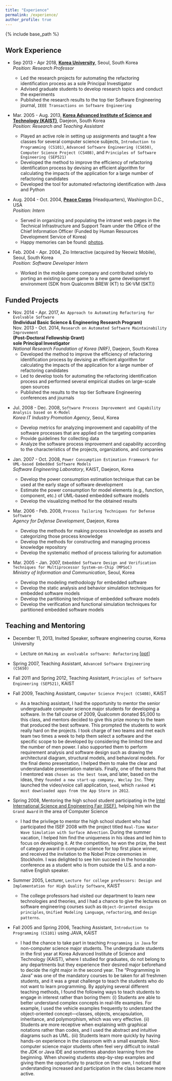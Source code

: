 ```yaml
---
title: "Experience"
permalink: /experience/
author_profile: true
---
```


{% include base_path %}

## Work Experience
* Sep 2013 - Apr 2018, [**Korea University**](http://www.korea.ac.kr/mbshome/mbs/en/index.do), Seoul, South Korea  
*Position: Research Professor*  
   * Led the research projects for automating the refactoring identification process as a sole Principal Investigator
   * Advised graduate students to develop research topics and conduct the experiments
   * Published the research results to the top tier Software Engineering journal, ``IEEE Transactions on Software Engineering``


* Mar. 2005 - Aug. 2013, [**Korea Advanced Institute of Science and Technology (KAIST)**](http://www.kaist.ac.kr/html/en/index.html), Daejeon, South Korea  
*Position: Research and Teaching Assistant*
  * Played an active role in setting up assignments and taught a few classes for several computer science subjects, ``Introduction to Programming (CS101)``, ``Advanced Software Engineering (CS650)``, ``Computer Science Project (CS408)``, and ``Principles of Software Engineering (SEP521)``
  * Developed the method to improve the efficiency of refactoring identification process by devising an efficient algorithm for calculating the impacts of the application for a large number of refactoring candidates
  * Developed the tool for automated refactoring identification with Java and Python  


* Aug. 2004 - Oct. 2004, [**Peace Corps**](https://www.peacecorps.gov/) (Headquarters), Washington D.C., USA  
*Position: Intern*
   * Served in organizing and populating the intranet web pages in the Technical Infrastructure and Support Team under the Office of the Chief Information Officer (Funded by Human Resources Development Service of Korea)
   * Happy memories can be found: [photos](https://photos.app.goo.gl/K1cXantwmb8j9xYa9).  


* Feb. 2004 - Apr. 2004, Zio Interactive (acquired by Neowiz Mobile), Seoul, South Korea  
*Position: Software Developer Intern*  
   * Worked in the mobile game company and contributed solely to porting an existing soccer game to a new game development environment (SDK from Qualcomm BREW (KT) to SK-VM (SKT))


## Funded Projects

   * Nov. 2014 - Apr. 2017, `An Approach to Automating Refactoring for Evolvable Software`  
   **(Individual Basic Science & Engineering Research Program)**  
   Nov. 2013 - Oct. 2014, `Research on Automated Software Maintainability Improvement`  
   **(Post-Doctoral Fellowship Grant)**    
   **sole Principal Investigator**   
   *National Research Foundation of Korea (NRF)*, Daejeon, South Korea  
     * Developed the method to improve the efficiency of refactoring identification process by devising an efficient algorithm for calculating the impacts of the application for a large number of refactoring candidates
     * Led to develop tools for automating the refactoring identification process and performed several empirical studies on large-scale open sources
     * Published the results to the top tier Software Engineering conferences and journals  

   <!-- Sep. 2013 - Dec. 2016, `Research on Tools for Highly Assured SW Development and High-Level Education for SW Engineers`  
   Information Technology Research Center (ITRC)  
   Ministry of Science, ICT and Future Planning, South Korea
   -->

   * Jul. 2008 - Dec. 2008, `Software Process Improvement and Capability Analysis based on K-Model`      
   *Korea IT Industry Promotion Agency*, Seoul, Korea
     * Develop metrics for analyzing improvement and capability of the software processes that are applied on the targeting companies
     * Provide guidelines for collecting data
     * Analyze the software process improvement and capability according to the characteristics of the projects, organizations, and companies


   * Jan. 2007 - Oct. 2008, `Power Consumption Estimation Framework for UML-based Embedded Software Models`    
   *Software Engineering Laboratory*, KAIST, Daejeon, Korea  
     * Develop the power consumption estimation technique that can be used at the early stage of software development
     * Estimate the power consumption for model elements (e.g., function, component, etc.) of UML-based embedded software models
     * Develop the visualizing method for the obtained results


   * Mar. 2006 - Feb. 2008, `Process Tailoring Techniques for Defense Software`  
   *Agency for Defense Development*, Daejeon, Korea   
     * Develop the methods for making process knowledge as assets and categorizing those process knowledge
     * Develop the methods for constructing and managing process knowledge repository
     * Develop the systematic method of process tailoring for automation


   * Mar. 2005 - Jan. 2007, `Embedded Software Design and Verification Techniques for Multiprocessor System-on-Chip (MPSoC)`  
   *Ministry of Information and Communication*, Seoul, Korea   
     * Develop the modeling methodology for embedded software
     * Develop the static analysis and behavior simulation techniques for embedded software models
     * Develop the partitioning technique of embedded software models
     * Develop the verification and functional simulation techniques for partitioned embedded software models


## Teaching and Mentoring

  * December 11, 2013, Invited Speaker, software engineering course, Korea University  
    * Lecture on `Making an evolvable software: Refactoring` [[ppt]](/files/LecturenoteRefactoring.pdf)


  * Spring 2007, Teaching Assistant, ``Advanced Software Engineering (CS650)``


  * Fall 2011 and Spring 2012, Teaching Assistant, ``Principles of Software Engineering (SEP521)``, KAIST


  * Fall 2009, Teaching Assistant, ``Computer Science Project (CS408)``, KAIST  
    * As a teaching assistant, I had the opportunity to mentor the senior undergraduate computer science major students for developing a software. In the fall course of 2009, Qualcomm donated $5,000 to this class, and mentors decided to give this prize money to the team that produced the best software. This prompted the students to work really hard on the projects. I took charge of two teams and met each team two times a week to help them select a software and the specific scope to be developed by considering the limited time and the number of men power. I also supported them to perform requirement analysis and software design such as drawing the architectural diagram, structural models, and behavioral models. For the final demo presentation, I helped them to make the clear and understandable presentation materials. Finally, one of the teams that I mentored was ``chosen as the best team``, and later, based on the ideas, they ``founded a new start-up company, Weclay Inc``. They launched the video/voice call application, ``Seed``, which ``ranked #1 most downloaded apps from the App Store in 2012``.  


  * Spring 2008, Mentoring the high school student participating in the [Intel International Science and Engineering Fair (ISEF)](https://student.societyforscience.org/intel-isef), helping him win the ``Grand Award`` in the area of Computer Science
     * I had the privilege to mentor the high school student who had participated the ISEF 2008 with the project titled ``Real-Time Water Wave Simulation with Surface Advection``. During the summer vacation, I helped him find the uniqueness in his ideas and led him to focus on developing it. At the competition, he won the prize, the best of category award in computer science for top first place winner, and received the invitation to the Nobel Prize ceremonies in Stockholm. I was delighted to see him succeed in the honorable conference as a student who is from outside the U.S. and a non-native English speaker.  


  * Summer 2005, Lecturer, `Lecture for college professors: Design and Implementation for High Quality Software`, KAIST
     * The college professors had visited our department to learn new technologies and theories, and I had a chance to give the lectures on software engineering courses such as `Object-Oriented design principles`, `Unified Modeling Language`, `refactoring`, and `design patterns`.


  * Fall 2005 and Spring 2006, Teaching Assistant, `Introduction to Programming (CS101)` using JAVA, KAIST
    * I had the chance to take part in teaching ``Programming in Java`` for non-computer science major students. The undergraduate students in the first year at Korea Advanced Institute of Science and Technology (KAIST), where I studied for graduates, do not belong to any departments but they experience their desired major beforehand to decide the right major in the second year. The “Programming in Java” was one of the mandatory courses to be taken for all freshmen students, and it was a great challenge to teach the students who do not want to learn programming. By applying several different teaching methods, I found the following ways to teach students to engage in interest rather than boring them: (i) Students are able to better understand complex concepts in real-life examples. For example, I used the vehicle examples frequently to understand the object-oriented concept—classes, objects, encapsulation, inheritance, and polymorphism, which was very effective. (ii) Students are more receptive when explaining with graphical notations rather than codes, and I used the abstract and intuitive diagrams such as UML. (iii) Students learn more quickly by having hands-on experience in the classroom with a small example. Non-computer science major students often feel very difficult to install the JDK or Java IDE and sometimes abandon learning from the beginning. When showing students step-by-step examples and giving them the opportunity to practice on their own, I noticed that understanding increased and participation in the class became more active.  
